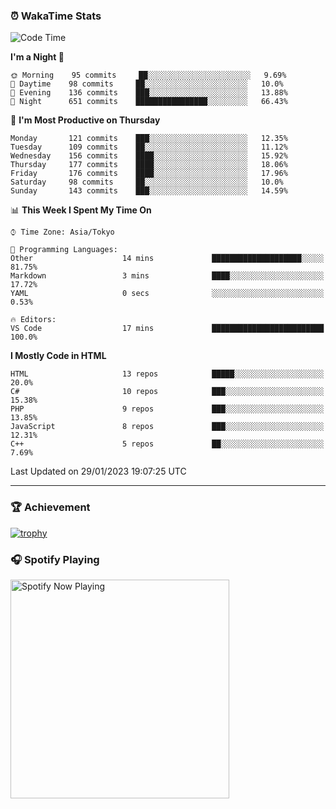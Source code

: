 ### ⏰ WakaTime Stats


<!--START_SECTION:waka-->
![Code Time](http://img.shields.io/badge/Code%20Time-510%20hrs%2046%20mins-blue)

**I'm a Night 🦉** 

```text
🌞 Morning    95 commits     ██░░░░░░░░░░░░░░░░░░░░░░░   9.69% 
🌆 Daytime    98 commits     ██░░░░░░░░░░░░░░░░░░░░░░░   10.0% 
🌃 Evening    136 commits    ███░░░░░░░░░░░░░░░░░░░░░░   13.88% 
🌙 Night      651 commits    ████████████████░░░░░░░░░   66.43%

```
📅 **I'm Most Productive on Thursday** 

```text
Monday       121 commits    ███░░░░░░░░░░░░░░░░░░░░░░   12.35% 
Tuesday      109 commits    ██░░░░░░░░░░░░░░░░░░░░░░░   11.12% 
Wednesday    156 commits    ████░░░░░░░░░░░░░░░░░░░░░   15.92% 
Thursday     177 commits    ████░░░░░░░░░░░░░░░░░░░░░   18.06% 
Friday       176 commits    ████░░░░░░░░░░░░░░░░░░░░░   17.96% 
Saturday     98 commits     ██░░░░░░░░░░░░░░░░░░░░░░░   10.0% 
Sunday       143 commits    ███░░░░░░░░░░░░░░░░░░░░░░   14.59%

```


📊 **This Week I Spent My Time On** 

```text
⌚︎ Time Zone: Asia/Tokyo

💬 Programming Languages: 
Other                    14 mins             ████████████████████░░░░░   81.75% 
Markdown                 3 mins              ████░░░░░░░░░░░░░░░░░░░░░   17.72% 
YAML                     0 secs              ░░░░░░░░░░░░░░░░░░░░░░░░░   0.53%

🔥 Editors: 
VS Code                  17 mins             █████████████████████████   100.0%

```

**I Mostly Code in HTML** 

```text
HTML                     13 repos            █████░░░░░░░░░░░░░░░░░░░░   20.0% 
C#                       10 repos            ███░░░░░░░░░░░░░░░░░░░░░░   15.38% 
PHP                      9 repos             ███░░░░░░░░░░░░░░░░░░░░░░   13.85% 
JavaScript               8 repos             ███░░░░░░░░░░░░░░░░░░░░░░   12.31% 
C++                      5 repos             ██░░░░░░░░░░░░░░░░░░░░░░░   7.69%

```



 Last Updated on 29/01/2023 19:07:25 UTC
<!--END_SECTION:waka-->

---

### 🏆 Achievement

[![trophy](https://github-profile-trophy.vercel.app/?username=Slime-hatena&theme=flat&no-bg=true&no-frame=true&column=8)](https://github.com/ryo-ma/github-profile-trophy)

### 🎧 Spotify Playing

[<img src="https://spotify-now-playing-slime-hatena.vercel.app/api/spotify-playing" alt="Spotify Now Playing" width="350" />](https://open.spotify.com/user/slime_hatena)

<!--
**Slime-hatena/Slime-hatena** is a ✨ _special_ ✨ repository because its `README.md` (this file) appears on your GitHub profile.

Here are some ideas to get you started:

- 🔭 I’m currently working on ...
- 🌱 I’m currently learning ...
- 👯 I’m looking to collaborate on ...
- 🤔 I’m looking for help with ...
- 💬 Ask me about ...
- 📫 How to reach me: ...
- 😄 Pronouns: ...
- ⚡ Fun fact: ...
-->
